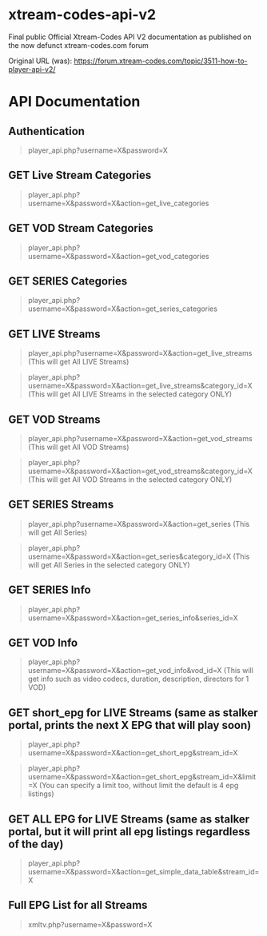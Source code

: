 # xtream-codes-api-v2
Final public Official Xtream-Codes API V2 documentation as published on the now defunct xtream-codes.com forum

Original URL (was):
https://forum.xtream-codes.com/topic/3511-how-to-player-api-v2/

# API Documentation

## Authentication

 > player_api.php?username=X&password=X

## GET Live Stream Categories

 > player_api.php?username=X&password=X&action=get_live_categories

## GET VOD Stream Categories

 > player_api.php?username=X&password=X&action=get_vod_categories

## GET SERIES Categories

 > player_api.php?username=X&password=X&action=get_series_categories

## GET LIVE Streams

 > player_api.php?username=X&password=X&action=get_live_streams (This will get All LIVE Streams)
 
 > player_api.php?username=X&password=X&action=get_live_streams&category_id=X (This will get All LIVE Streams in the selected category ONLY)

## GET VOD Streams
 
 > player_api.php?username=X&password=X&action=get_vod_streams (This will get All VOD Streams)
 
 > player_api.php?username=X&password=X&action=get_vod_streams&category_id=X (This will get All VOD Streams in the selected category ONLY)

## GET SERIES Streams

 > player_api.php?username=X&password=X&action=get_series (This will get All Series)
 
 > player_api.php?username=X&password=X&action=get_series&category_id=X (This will get All Series in the selected category ONLY)

## GET SERIES Info

 > player_api.php?username=X&password=X&action=get_series_info&series_id=X

## GET VOD Info

 > player_api.php?username=X&password=X&action=get_vod_info&vod_id=X (This will get info such as video codecs, duration, description, directors for 1 VOD)

## GET short_epg for LIVE Streams (same as stalker portal, prints the next X EPG that will play soon)
 
 > player_api.php?username=X&password=X&action=get_short_epg&stream_id=X
 
 > player_api.php?username=X&password=X&action=get_short_epg&stream_id=X&limit=X (You can specify a limit too, without limit the default is 4 epg listings)

## GET ALL EPG for LIVE Streams (same as stalker portal, but it will print all epg listings regardless of the day)

 > player_api.php?username=X&password=X&action=get_simple_data_table&stream_id=X

## Full EPG List for all Streams

 > xmltv.php?username=X&password=X

